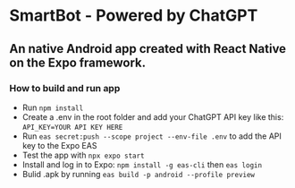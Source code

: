 # SmartBot - Powered by ChatGPT
## An native Android app created with React Native on the Expo framework.

### How to build and run app
* Run `npm install`
* Create a .env in the root folder and add your ChatGPT API key like this: `API_KEY=YOUR API KEY HERE`
* Run `eas secret:push --scope project --env-file .env` to add the API key to the Expo EAS
* Test the app with `npx expo start`
* Install and log in to Expo: `npm install -g eas-cli` then `eas login`
* Bulid .apk by running `eas build -p android --profile preview`